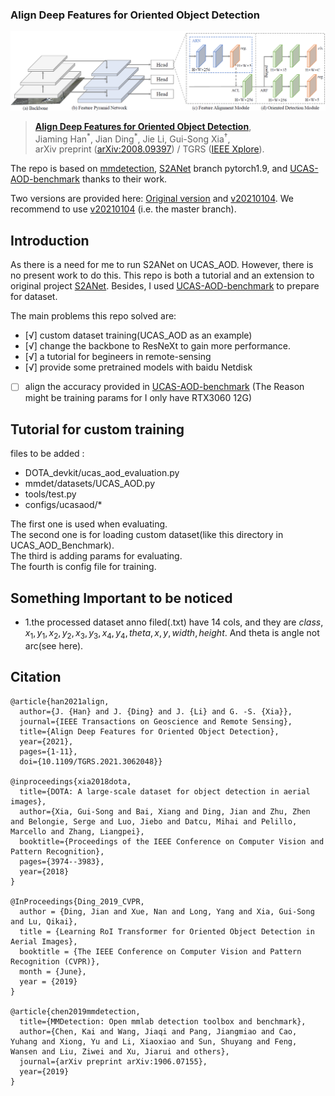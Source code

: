 ### Align Deep Features for Oriented Object Detection

![](demo/network.png)

> **[Align Deep Features for Oriented Object Detection](https://arxiv.org/abs/2008.09397)**,            
> Jiaming Han<sup>\*</sup>, Jian Ding<sup>\*</sup>, Jie Li, Gui-Song Xia<sup>†</sup>,        
> arXiv preprint ([arXiv:2008.09397](https://arxiv.org/abs/2008.09397)) / TGRS ([IEEE Xplore](https://ieeexplore.ieee.org/document/9377550)).

The repo is based on [mmdetection](https://github.com/open-mmlab/mmdetection), [S2ANet](https://github.com/csuhan/s2anet/tree/pytorch1.9) branch pytorch1.9, and [UCAS-AOD-benchmark](https://github.com/ming71/UCAS-AOD-benchmark) thanks to their work.

Two versions are provided here: [Original version](https://github.com/csuhan/s2anet/tree/original_version) and [v20210104](https://github.com/csuhan/s2anet). We recommend to use [v20210104](https://github.com/csuhan/s2anet) (i.e. the master branch).

## Introduction
As there is a need for me to run S2ANet on UCAS_AOD. However, there is no present work to do this. This repo is both a tutorial and an extension to original project [S2ANet](https://github.com/csuhan/s2anet/tree/pytorch1.9). Besides, I used [UCAS-AOD-benchmark](https://github.com/ming71/UCAS-AOD-benchmark) to prepare for dataset.

The main problems this repo solved are:
- [√] custom dataset training(UCAS_AOD as an example)
- [√] change the backbone to ResNeXt to gain more performance.
- [√] a tutorial for begineers in remote-sensing
- [√] provide some pretrained models with baidu Netdisk
- [ ] align the accuracy provided in [UCAS-AOD-benchmark](https://github.com/ming71/UCAS-AOD-benchmark) (The Reason might be training params for I only have RTX3060 12G)

## Tutorial for custom training
files to be added :
- DOTA_devkit/ucas_aod_evaluation.py
- mmdet/datasets/UCAS_AOD.py
- tools/test.py
- configs/ucasaod/*

The first one is used when evaluating.\
The second one is for loading custom dataset(like this directory in UCAS_AOD_Benchmark).\
The third is adding params for evaluating.\
The fourth is config file for training.

## Something Important to be noticed
- 1.the processed dataset anno filed(.txt) have 14 cols, and they are $class,x_1,y_1,x_2,y_2,x_3,y_3,x_4,y_4,theta,x,y, width,height$. And theta is angle not arc(see here).

## Citation

```
@article{han2021align,  
  author={J. {Han} and J. {Ding} and J. {Li} and G. -S. {Xia}},  
  journal={IEEE Transactions on Geoscience and Remote Sensing},   
  title={Align Deep Features for Oriented Object Detection},   
  year={2021}, 
  pages={1-11},  
  doi={10.1109/TGRS.2021.3062048}}

@inproceedings{xia2018dota,
  title={DOTA: A large-scale dataset for object detection in aerial images},
  author={Xia, Gui-Song and Bai, Xiang and Ding, Jian and Zhu, Zhen and Belongie, Serge and Luo, Jiebo and Datcu, Mihai and Pelillo, Marcello and Zhang, Liangpei},
  booktitle={Proceedings of the IEEE Conference on Computer Vision and Pattern Recognition},
  pages={3974--3983},
  year={2018}
}

@InProceedings{Ding_2019_CVPR,
  author = {Ding, Jian and Xue, Nan and Long, Yang and Xia, Gui-Song and Lu, Qikai},
  title = {Learning RoI Transformer for Oriented Object Detection in Aerial Images},
  booktitle = {The IEEE Conference on Computer Vision and Pattern Recognition (CVPR)},
  month = {June},
  year = {2019}
}

@article{chen2019mmdetection,
  title={MMDetection: Open mmlab detection toolbox and benchmark},
  author={Chen, Kai and Wang, Jiaqi and Pang, Jiangmiao and Cao, Yuhang and Xiong, Yu and Li, Xiaoxiao and Sun, Shuyang and Feng, Wansen and Liu, Ziwei and Xu, Jiarui and others},
  journal={arXiv preprint arXiv:1906.07155},
  year={2019}
}
```
